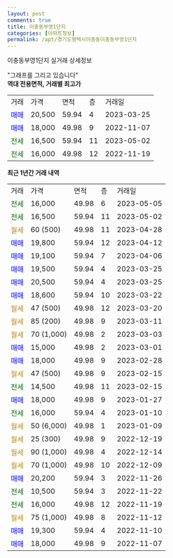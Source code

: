 ```yaml
---
layout: post
comments: true
title: 이충동부영1단지
categories: [아파트정보]
permalink: /apt/경기도평택시이충동이충동부영1단지
---
```


이충동부영1단지 실거래 상세정보

<script type="text/javascript">
  google.charts.load('current', {'packages':['line', 'corechart']});
  google.charts.setOnLoadCallback(drawChart);

  function drawChart() {
    var data = new google.visualization.DataTable();
    data.addColumn('date', '거래일');
    data.addColumn('number', "매매");
    data.addColumn('number', "전세");
    data.addColumn('number', "전매");

    data.addRows([[new Date(Date.parse("2023-05-05")), null, 16000, null], [new Date(Date.parse("2023-05-02")), null, 16500, null], [new Date(Date.parse("2023-04-28")), null, null, null], [new Date(Date.parse("2023-04-12")), 19800, null, null], [new Date(Date.parse("2023-04-06")), 19100, null, null], [new Date(Date.parse("2023-03-25")), 19500, null, null], [new Date(Date.parse("2023-03-25")), 20500, null, null], [new Date(Date.parse("2023-03-22")), 18600, null, null], [new Date(Date.parse("2023-03-20")), null, null, null], [new Date(Date.parse("2023-03-11")), null, null, null], [new Date(Date.parse("2023-03-03")), null, null, null], [new Date(Date.parse("2023-03-01")), 15000, null, null], [new Date(Date.parse("2023-02-28")), 18000, null, null], [new Date(Date.parse("2023-02-15")), null, null, null], [new Date(Date.parse("2023-02-15")), null, 14500, null], [new Date(Date.parse("2023-01-27")), 18000, null, null], [new Date(Date.parse("2023-01-10")), null, 16000, null], [new Date(Date.parse("2023-01-09")), null, null, null], [new Date(Date.parse("2022-12-19")), null, null, null], [new Date(Date.parse("2022-12-14")), null, null, null], [new Date(Date.parse("2022-12-09")), null, null, null], [new Date(Date.parse("2022-11-26")), 20200, null, null], [new Date(Date.parse("2022-11-22")), null, 10500, null], [new Date(Date.parse("2022-11-19")), null, 16000, null], [new Date(Date.parse("2022-11-12")), null, null, null], [new Date(Date.parse("2022-11-10")), 19300, null, null], [new Date(Date.parse("2022-11-07")), 18000, null, null]]);

    var options = {
      hAxis: {
        format: 'yyyy/MM/dd'
      },    
      lineWidth: 0,
      pointsVisible: true,    
      title: '최근 1년간 유형별 실거래가 분포',
      legend: { position: 'bottom' }
    };

    var formatter = new google.visualization.NumberFormat({pattern:'###,###'} );
    formatter.format(data, 1);
    formatter.format(data, 2);
    
    setTimeout(function() {
        var chart = new google.visualization.LineChart(document.getElementById('columnchart_material'));
        chart.draw(data, (options));
        document.getElementById('loading').style.display = 'none';
    }, 200);
  }
</script>


<div id="loading" style="z-index:20; display: block; margin-left: 0px">"그래프를 그리고 있습니다"</div>
<div id="columnchart_material" style="width: 95%; margin-left: 0px; display: block"></div>
<!-- contents start -->
<b>역대 전용면적, 거래별 최고가</b>
<table class="sortable">
    <tr>
      <td>거래</td>
      <td>가격</td>
      <td>면적</td>
      <td>층</td>
      <td>거래일</td>
    </tr>
        <tr>
          <td><a style="color: blue">매매</a></td>
          <td>20,500</td>
          <td>59.94</td>
          <td>4</td>
          <td>2023-03-25</td>
        </tr>            <tr>
          <td><a style="color: blue">매매</a></td>
          <td>18,000</td>
          <td>49.98</td>
          <td>9</td>
          <td>2022-11-07</td>
        </tr>        
        <tr>
              <td><a style="color: darkgreen">전세</a></td>
              <td>16,500</td>
              <td>59.94</td>
              <td>11</td>
              <td>2023-05-02</td>
            </tr>            <tr>
              <td><a style="color: darkgreen">전세</a></td>
              <td>16,000</td>
              <td>49.98</td>
              <td>12</td>
              <td>2022-11-19</td>
            </tr>        
    
</table>

<b>최근 1년간 거래 내역</b>

<table class="sortable">
    <tr>
      <td>거래</td>
      <td>가격</td>
      <td>면적</td>
      <td>층</td>
      <td>거래일</td>
    </tr>
    <tr>
      <td><a style="color: darkgreen">전세</a></td>
      <td>16,000</td>
      <td>49.98</td>
      <td>6</td>
      <td>2023-05-05</td>
    </tr>          <tr>
      <td><a style="color: darkgreen">전세</a></td>
      <td>16,500</td>
      <td>59.94</td>
      <td>11</td>
      <td>2023-05-02</td>
    </tr>          <tr>
      <td><a style="color: darkgoldenrod">월세</a></td>
      <td>60 (500)</td>
      <td>49.98</td>
      <td>11</td>
      <td>2023-04-28</td>
    </tr>          <tr>
      <td><a style="color: blue">매매</a></td>
      <td>19,800</td>
      <td>59.94</td>
      <td>12</td>
      <td>2023-04-12</td>
    </tr>          <tr>
      <td><a style="color: blue">매매</a></td>
      <td>19,100</td>
      <td>59.94</td>
      <td>7</td>
      <td>2023-04-06</td>
    </tr>          <tr>
      <td><a style="color: blue">매매</a></td>
      <td>19,500</td>
      <td>59.94</td>
      <td>4</td>
      <td>2023-03-25</td>
    </tr>          <tr>
      <td><a style="color: blue">매매</a></td>
      <td>20,500</td>
      <td>59.94</td>
      <td>4</td>
      <td>2023-03-25</td>
    </tr>          <tr>
      <td><a style="color: blue">매매</a></td>
      <td>18,600</td>
      <td>59.94</td>
      <td>10</td>
      <td>2023-03-22</td>
    </tr>          <tr>
      <td><a style="color: darkgoldenrod">월세</a></td>
      <td>47 (500)</td>
      <td>49.98</td>
      <td>12</td>
      <td>2023-03-20</td>
    </tr>          <tr>
      <td><a style="color: darkgoldenrod">월세</a></td>
      <td>85 (200)</td>
      <td>49.98</td>
      <td>9</td>
      <td>2023-03-11</td>
    </tr>          <tr>
      <td><a style="color: darkgoldenrod">월세</a></td>
      <td>70 (1,000)</td>
      <td>49.98</td>
      <td>2</td>
      <td>2023-03-03</td>
    </tr>          <tr>
      <td><a style="color: blue">매매</a></td>
      <td>15,000</td>
      <td>49.98</td>
      <td>2</td>
      <td>2023-03-01</td>
    </tr>          <tr>
      <td><a style="color: blue">매매</a></td>
      <td>18,000</td>
      <td>49.98</td>
      <td>9</td>
      <td>2023-02-28</td>
    </tr>          <tr>
      <td><a style="color: darkgoldenrod">월세</a></td>
      <td>47 (500)</td>
      <td>49.98</td>
      <td>9</td>
      <td>2023-02-15</td>
    </tr>          <tr>
      <td><a style="color: darkgreen">전세</a></td>
      <td>14,500</td>
      <td>49.98</td>
      <td>11</td>
      <td>2023-02-15</td>
    </tr>          <tr>
      <td><a style="color: blue">매매</a></td>
      <td>18,000</td>
      <td>49.98</td>
      <td>9</td>
      <td>2023-01-27</td>
    </tr>          <tr>
      <td><a style="color: darkgreen">전세</a></td>
      <td>16,000</td>
      <td>59.94</td>
      <td>4</td>
      <td>2023-01-10</td>
    </tr>          <tr>
      <td><a style="color: darkgoldenrod">월세</a></td>
      <td>50 (6,000)</td>
      <td>49.98</td>
      <td>1</td>
      <td>2023-01-09</td>
    </tr>          <tr>
      <td><a style="color: darkgoldenrod">월세</a></td>
      <td>25 (300)</td>
      <td>49.98</td>
      <td>9</td>
      <td>2022-12-19</td>
    </tr>          <tr>
      <td><a style="color: darkgoldenrod">월세</a></td>
      <td>90 (1,000)</td>
      <td>49.98</td>
      <td>4</td>
      <td>2022-12-14</td>
    </tr>          <tr>
      <td><a style="color: darkgoldenrod">월세</a></td>
      <td>70 (1,000)</td>
      <td>49.98</td>
      <td>10</td>
      <td>2022-12-09</td>
    </tr>          <tr>
      <td><a style="color: blue">매매</a></td>
      <td>20,200</td>
      <td>59.94</td>
      <td>3</td>
      <td>2022-11-26</td>
    </tr>          <tr>
      <td><a style="color: darkgreen">전세</a></td>
      <td>10,500</td>
      <td>59.94</td>
      <td>3</td>
      <td>2022-11-22</td>
    </tr>          <tr>
      <td><a style="color: darkgreen">전세</a></td>
      <td>16,000</td>
      <td>49.98</td>
      <td>12</td>
      <td>2022-11-19</td>
    </tr>          <tr>
      <td><a style="color: darkgoldenrod">월세</a></td>
      <td>75 (1,000)</td>
      <td>49.98</td>
      <td>8</td>
      <td>2022-11-12</td>
    </tr>          <tr>
      <td><a style="color: blue">매매</a></td>
      <td>19,300</td>
      <td>59.94</td>
      <td>4</td>
      <td>2022-11-10</td>
    </tr>          <tr>
      <td><a style="color: blue">매매</a></td>
      <td>18,000</td>
      <td>49.98</td>
      <td>9</td>
      <td>2022-11-07</td>
    </tr>      </table>
<!-- contents end -->    

